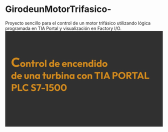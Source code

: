 # GirodeunMotorTrifasico-
Proyecto sencillo para el control de un motor trifásico utilizando lógica programada en TIA Portal y visualización en Factory I/O.
![Image Alt](https://github.com/MarianaGonzalezPalmero/ArranqueTurbina/blob/e0b6509cb3d6c4cd6cb67ee77afcd15cf0d02e63/Arranque%20Turbina.jpeg)

